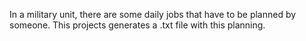 In a military unit, there are some daily jobs that have to be planned by someone. This projects generates a .txt file with this planning. 
